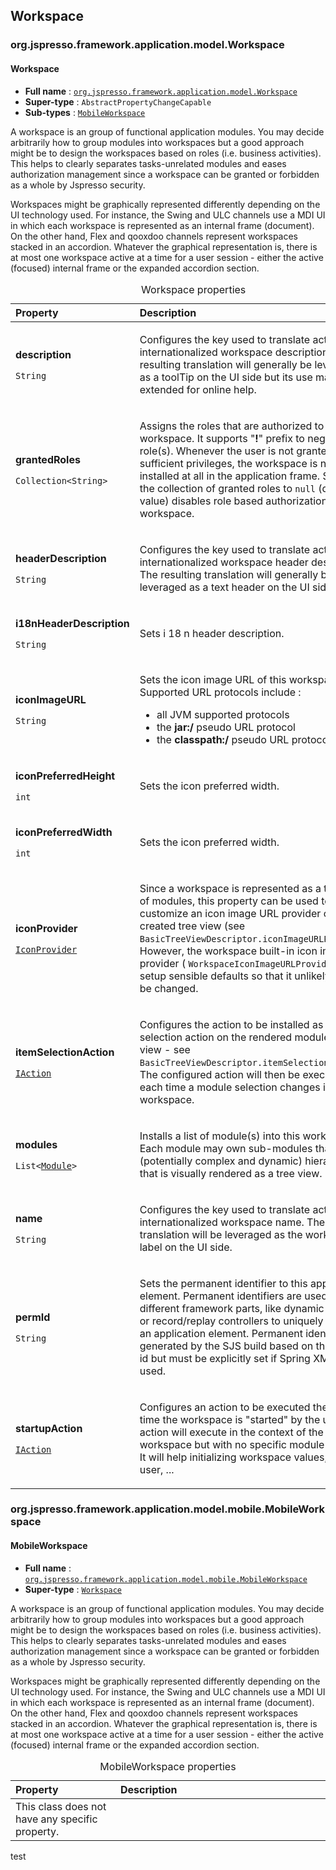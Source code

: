 ## Workspace

### org.jspresso.framework.application.model.Workspace
#### <a name="org.jspresso.framework.application.model.Workspace"></a>Workspace

+ **Full name** : [`org.jspresso.framework.application.model.Workspace`](http://www.jspresso.org/external/maven-site/apidocs/org/jspresso/framework/application/model/Workspace.html)
+ **Super-type** : `AbstractPropertyChangeCapable`
+ **Sub-types** : [`MobileWorkspace`](#org.jspresso.framework.application.model.mobile.MobileWorkspace)



A workspace is an group of functional application modules. You may decide
 arbitrarily how to group modules into workspaces but a good approach might be
 to design the workspaces based on roles (i.e. business activities). This
 helps to clearly separates tasks-unrelated modules and eases authorization
 management since a workspace can be granted or forbidden as a whole by
 Jspresso security.
 <p/>
 Workspaces might be graphically represented differently depending on the UI
 technology used. For instance, the Swing and ULC channels use a MDI UI in
 which each workspace is represented as an internal frame (document). On the
 other hand, Flex and qooxdoo channels represent workspaces stacked in an
 accordion. Whatever the graphical representation is, there is at most one
 workspace active at a time for a user session - either the active (focused)
 internal frame or the expanded accordion section.



<table>
<caption>Workspace properties</caption>
<colgroup>
<col width="33%" />
<col width="66%" />
</colgroup>
<thead>
<tr class="header">
<th align="left">Property</th>
<th align="left">Description</th>
</tr>
</thead>
<tbody>
<tr class="odd">
<td align="left"><p><strong>description</strong></p><p><code>String</code></p></td>
<td><p>Configures the key used to translate actual internationalized workspace
 description. The resulting translation will generally be leveraged as a
 toolTip on the UI side but its use may be extended for online help.</p></td>
</tr>
<tr class="even">
<td align="left"><p><strong>grantedRoles</strong></p><p><code>Collection&#x200B;&lt;&#x200B;String&#x200B;&gt;&#x200B;</code></p></td>
<td><p>Assigns the roles that are authorized to start this workspace. It supports
 &quot;<b>!</b>&quot; prefix to negate the role(s). Whenever the user is not
 granted sufficient privileges, the workspace is not installed at all in the
 application frame. Setting the collection of granted roles to
 <code>null</code> (default value) disables role based authorization on this
 workspace.</p></td>
</tr>
<tr class="odd">
<td align="left"><p><strong>headerDescription</strong></p><p><code>String</code></p></td>
<td><p>Configures the key used to translate actual internationalized workspace
 header description. The resulting translation will generally be leveraged as a
 text header on the UI side.</p></td>
</tr>
<tr class="even">
<td align="left"><p><strong>i18nHeaderDescription</strong></p><p><code>String</code></p></td>
<td><p>Sets i 18 n header description.</p></td>
</tr>
<tr class="odd">
<td align="left"><p><strong>iconImageURL</strong></p><p><code>String</code></p></td>
<td><p>Sets the icon image URL of this workspace. Supported URL protocols include
 :
 <ul>
 <li>all JVM supported protocols</li>
 <li>the <b>jar:/</b> pseudo URL protocol</li>
 <li>the <b>classpath:/</b> pseudo URL protocol</li>
 </ul></p></td>
</tr>
<tr class="even">
<td align="left"><p><strong>iconPreferredHeight</strong></p><p><code>int</code></p></td>
<td><p>Sets the icon preferred width.</p></td>
</tr>
<tr class="odd">
<td align="left"><p><strong>iconPreferredWidth</strong></p><p><code>int</code></p></td>
<td><p>Sets the icon preferred width.</p></td>
</tr>
<tr class="even">
<td align="left"><p><strong>iconProvider</strong></p><p><code><a href="http://www.jspresso.org/external/maven-site/apidocs/org/jspresso/framework/util/gui/IconProvider.html">Icon&#x200B;Provider</a></code></p></td>
<td><p>Since a workspace is represented as a tree view of modules, this property
 can be used to customize an icon image URL provider on the created tree
 view (see <code>BasicTreeViewDescriptor.iconImageURLProvider</code>).
 However, the workspace built-in icon image URL provider (
 <code>WorkspaceIconImageURLProvider</code>) will setup sensible defaults so
 that it unlikely has to be changed.</p></td>
</tr>
<tr class="odd">
<td align="left"><p><strong>itemSelectionAction</strong></p><p><code><a href="http://www.jspresso.org/external/maven-site/apidocs/org/jspresso/framework/action/IAction.html">IAction</a></code></p></td>
<td><p>Configures the action to be installed as item selection action on the
 rendered module tree view - see
 <code>BasicTreeViewDescriptor.itemSelectionAction</code>. The configured
 action will then be executed each time a module selection changes in the
 workspace.</p></td>
</tr>
<tr class="even">
<td align="left"><p><strong>modules</strong></p><p><code>List&#x200B;&lt;&#x200B;<a href="http://www.jspresso.org/external/maven-site/apidocs/org/jspresso/framework/application/model/Module.html">Module</a>&#x200B;&gt;&#x200B;</code></p></td>
<td><p>Installs a list of module(s) into this workspace. Each module may own
 sub-modules that form a (potentially complex and dynamic) hierarchy, that
 is visually rendered as a tree view.</p></td>
</tr>
<tr class="odd">
<td align="left"><p><strong>name</strong></p><p><code>String</code></p></td>
<td><p>Configures the key used to translate actual internationalized workspace
 name. The resulting translation will be leveraged as the workspace label on
 the UI side.</p></td>
</tr>
<tr class="even">
<td align="left"><p><strong>permId</strong></p><p><code>String</code></p></td>
<td><p>Sets the permanent identifier to this application element. Permanent
 identifiers are used by different framework parts, like dynamic security or
 record/replay controllers to uniquely identify an application element.
 Permanent identifiers are generated by the SJS build based on the element
 id but must be explicitly set if Spring XML is used.</p></td>
</tr>
<tr class="odd">
<td align="left"><p><strong>startupAction</strong></p><p><code><a href="http://www.jspresso.org/external/maven-site/apidocs/org/jspresso/framework/action/IAction.html">IAction</a></code></p></td>
<td><p>Configures an action to be executed the first time the workspace is
 &quot;started&quot; by the user. The action will execute in the context of
 the workspace but with no specific module selected. It will help
 initializing workspace values, notify user, ...</p></td>
</tr>
</tbody>
</table>


### org.jspresso.framework.application.model.mobile.MobileWorkspace
#### <a name="org.jspresso.framework.application.model.mobile.MobileWorkspace"></a>MobileWorkspace

+ **Full name** : [`org.jspresso.framework.application.model.mobile.MobileWorkspace`](http://www.jspresso.org/external/maven-site/apidocs/org/jspresso/framework/application/model/mobile/MobileWorkspace.html)
+ **Super-type** : [`Workspace`](#org.jspresso.framework.application.model.Workspace)



A workspace is an group of functional application modules. You may decide
 arbitrarily how to group modules into workspaces but a good approach might be
 to design the workspaces based on roles (i.e. business activities). This
 helps to clearly separates tasks-unrelated modules and eases authorization
 management since a workspace can be granted or forbidden as a whole by
 Jspresso security.
 <p>
 Workspaces might be graphically represented differently depending on the UI
 technology used. For instance, the Swing and ULC channels use a MDI UI in
 which each workspace is represented as an internal frame (document). On the
 other hand, Flex and qooxdoo channels represent workspaces stacked in an
 accordion. Whatever the graphical representation is, there is at most one
 workspace active at a time for a user session - either the active (focused)
 internal frame or the expanded accordion section.



<table>
<caption>MobileWorkspace properties</caption>
<colgroup>
<col width="33%" />
<col width="66%" />
</colgroup>
<thead>
<tr class="header">
<th align="left">Property</th>
<th align="left">Description</th>
</tr>
</thead>
<tbody>
<tr>
<td align="left">This class does not have any specific property.</td>
<td align="left"></td>
</tr>
</tbody>
</table>

test